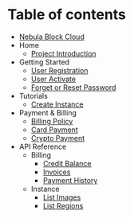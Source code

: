 # Table of contents

* [Nebula Block Cloud](README.md)
* Home
    * [Project Introduction](Home/Project_Introduction.md)
* Getting Started
    * [User Registration](Getting_Started/User_Registration.md)
    * [User Activate](Getting_Started/User_Activate.md)
    * [Forget or Reset Password](Getting_Started/Forget_and_Reset_Password.md)
* Tutorials
    * [Create Instance](Tutorials/Create_Instance.md)
* Payment & Billing
    * [Billing Policy](Payment_and_Billing/Billing_Policy.md)
    * [Card Payment](Payment_and_Billing/Card_Payment.md)
    * [Crypto Payment](Payment_and_Billing/Crypto_Payment.md)
* API Reference
    * Billing
        * [Credit Balance](API_Reference/Billing/Credit_Balance.md)
        * [Invoices](API_Reference/Billing/Invoices.md)
        * [Payment History](API_Reference/Billing/Payment_History.md)
    * Instance
        * [List Images](API_Reference/Instance/List_Images.md)
        * [List Regions](API_Reference/Instance/List_Regions.md)